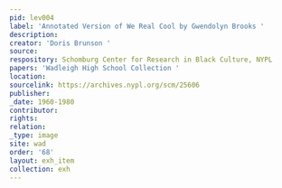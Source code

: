 ```yaml
---
pid: lev004
label: 'Annotated Version of We Real Cool by Gwendolyn Brooks '
description:
creator: 'Doris Brunson '
source:
respository: Schomburg Center for Research in Black Culture, NYPL
papers: 'Wadleigh High School Collection '
location:
sourcelink: https://archives.nypl.org/scm/25606
publisher:
_date: 1960-1980
contributor:
rights:
relation:
_type: image
site: wad
order: '68'
layout: exh_item
collection: exh
---
```

